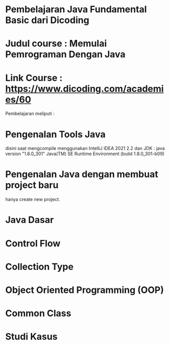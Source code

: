 # Pembelajaran Java Fundamental Basic dari Dicoding
# Judul course : Memulai Pemrograman Dengan Java
# Link Course  : https://www.dicoding.com/academies/60

Pembelajaran meliputi : 

# Pengenalan Tools Java
disini saat mengcompile menggunakan IntelliJ IDEA 2021 2.2
dan JDK : 
java version "1.8.0_301"
Java(TM) SE Runtime Environment (build 1.8.0_301-b09)

# Pengenalan Java dengan membuat project baru
hanya create new project. 

# Java Dasar 
# Control Flow
# Collection Type
# Object Oriented Programming (OOP)
# Common Class
# Studi Kasus